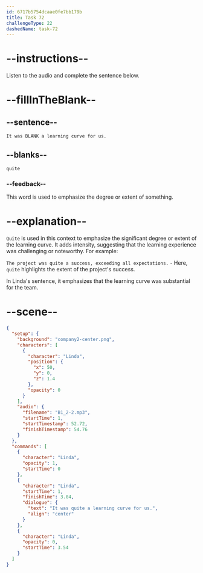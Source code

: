 ```yaml
---
id: 6717b5754dcaae0fe7bb179b
title: Task 72
challengeType: 22
dashedName: task-72
---
```


<!-- (Audio) Linda: It was quite a learning curve for us. -->

# --instructions--

Listen to the audio and complete the sentence below.

# --fillInTheBlank--

## --sentence--

`It was BLANK a learning curve for us.`

## --blanks--

`quite`

### --feedback--

This word is used to emphasize the degree or extent of something.

# --explanation--

`Quite` is used in this context to emphasize the significant degree or extent of the learning curve. It adds intensity, suggesting that the learning experience was challenging or noteworthy. For example: 

`The project was quite a success, exceeding all expectations.` - Here, `quite` highlights the extent of the project's success. 

In Linda's sentence, it emphasizes that the learning curve was substantial for the team.

# --scene--

```json
{
  "setup": {
    "background": "company2-center.png",
    "characters": [
      {
        "character": "Linda",
        "position": {
          "x": 50,
          "y": 0,
          "z": 1.4
        },
        "opacity": 0
      }
    ],
    "audio": {
      "filename": "B1_2-2.mp3",
      "startTime": 1,
      "startTimestamp": 52.72,
      "finishTimestamp": 54.76
    }
  },
  "commands": [
    {
      "character": "Linda",
      "opacity": 1,
      "startTime": 0
    },
    {
      "character": "Linda",
      "startTime": 1,
      "finishTime": 3.04,
      "dialogue": {
        "text": "It was quite a learning curve for us.",
        "align": "center"
      }
    },
    {
      "character": "Linda",
      "opacity": 0,
      "startTime": 3.54
    }
  ]
}
```
